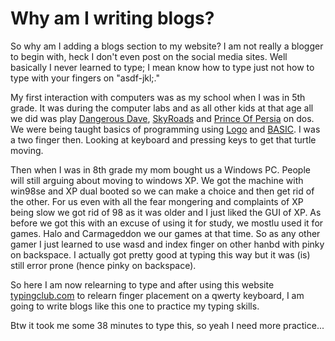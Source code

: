 # Why am I writing blogs?

So why am I adding a blogs section to my website? I am not really a blogger to begin with, heck I don't even post on the social media sites.
Well basically I never learned to type; I mean know how to type just not how to type with your fingers on "asdf-jkl;."

My first interaction with computers was as my school when I was in 5th grade.
It was during the computer labs and as all other kids at that age all we did was play [Dangerous Dave](https://en.wikipedia.org/wiki/Dangerous_Dave), [SkyRoads](https://en.wikipedia.org/wiki/SkyRoads_(video_game)) and [Prince Of Persia](https://en.wikipedia.org/wiki/Prince_of_Persia_(1989_video_game)) on dos. We were being taught basics of programming using [Logo](https://en.wikipedia.org/wiki/Logo_(programming_language)) and [BASIC](https://en.wikipedia.org/wiki/BASIC). I was a two finger then. Looking at keyboard and pressing keys to get that turtle moving.

Then when I was in 8th grade my mom bought us a Windows PC. People will still arguing about moving to windows XP. We got the machine with win98se and XP dual booted so we can make a choice and then get rid of the other. For us even with all the fear mongering and complaints of XP being slow we got rid of 98 as it was older and I just liked the GUI of XP. As before we got this with an excuse of using it for study, we mostlu used it for games. Halo and Carmageddon we our games at that time. So as any other gamer I just learned to use wasd and index finger on other hanbd with pinky on backspace. I actually got pretty good at typing this way but it was (is) still error prone (hence pinky on backspace).

So here I am now relearning to type and after using this website [typingclub.com](typingclub.com) to relearn finger placement on a qwerty keyboard, I am going to write blogs like this one to practice my typing skills.

Btw it took me some 38 minutes to type this, so yeah I need more practice...

